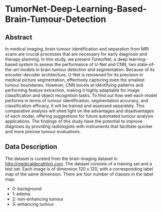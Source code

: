 # TumorNet-Deep-Learning-Based-Brain-Tumour-Detection
## Abstract 
In medical imaging, brain tumour identification
and separation from MRI scans are crucial processes that are
necessary for early diagnosis and therapy planning. In this study,
we present TumorNet, a deep learning-based system to assess
the performance of U-Net and CNN, two state-of-the-art models
in brain tumour detection and segmentation. Because of its
encoder-decoder architecture, U-Net is renowned for its precision
in medical picture segmentation, effectively capturing even the
smallest tumour boundaries. However, CNN excels at identifying
patterns and performing feature extraction, making it highly
adaptable for image classification and object recognition tasks.
To find out how well each model performs in terms of tumour
identification, segmentation accuracy, and classification efficacy,
it will be trained and assessed separately. This comparative
analysis will shed light on the advantages and disadvantages of
each model, offering suggestions for future automated tumour
analysis applications. The findings of this study have the potential
to improve diagnosis by providing radiologists with instruments
that facilitate quicker and more precise tumour evaluations.

## Data Description
The dataset is curated from the brain imaging dataset in http://medicaldecathlon.com.
The dataset consists of a training set and a test set. Each image is of dimension 120 x 120, with a corresponding label map of the same dimension. There are four number of classes in the label map:

- 0: background
- 1: edema
- 2: non-enhancing tumour
- 3: enhancing tumour

